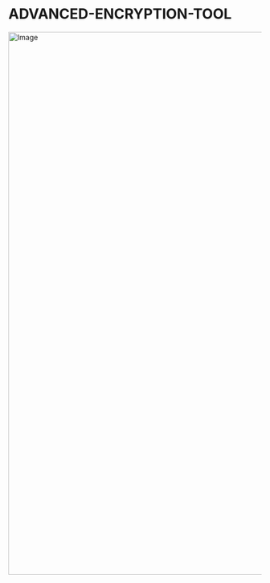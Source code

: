 # ADVANCED-ENCRYPTION-TOOL

<img width="1920" height="1080" alt="Image" src="https://github.com/user-attachments/assets/e880be74-23b8-4146-b7d6-3946453d01c9" />
